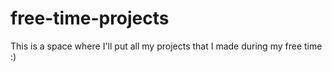 # free-time-projects

This is a space where I'll put all my projects that I made during my free time :)
